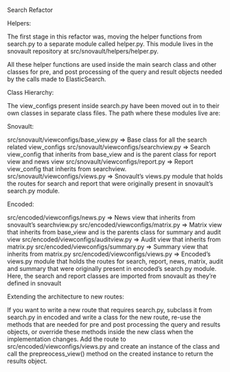 Search Refactor

Helpers:

The first stage in this refactor was, moving the helper functions from search.py to a separate module called helper.py. This module lives in the snovault repository at src/snovault/helpers/helper.py.

All these helper functions are used inside the main search class and other classes for pre, and post processing of the query and result objects needed by the calls made to ElasticSearch.

Class Hierarchy:

The view_configs present inside search.py have been moved out in to their own classes in separate class files. The path where these modules live are:

Snovault:

src/snovault/viewconfigs/base_view.py => Base class for all the search related view_configs
src/snovault/viewconfigs/searchview.py => Search view_config that inherits from base_view and is the parent class for report view and news view
src/snovault/viewconfigs/report.py => Report view_config that inherits from searchview.
src/snovault/viewconfigs/views.py => Snovault’s views.py module that holds the routes for search and report that were originally present in snovault’s search.py module.

Encoded:

src/encoded/viewconfigs/news.py => News view that inherits from snovault’s searchview.py
src/encoded/viewconfigs/matrix.py => Matrix view that inherits from base_view and is the parents class for summary and audit view
src/encoded/viewconfigs/auditview.py => Audit view that inherits from matrix.py
src/encoded/viewconfigs/summary.py => Summary view that inherits from matrix.py
src/encoded/viewconfigs/views.py => Encoded’s views.py module that holds the routes for search, report, news, matrix, audit and summary that were originally present in encoded’s search.py module. Here, the search and report classes are imported from snovault as they’re defined in snovault


Extending the architecture to new routes:

If you want to write a new route that requires search.py, subclass it from search.py in encoded and write a class for the new route, re-use the methods that are needed for pre and post processing the query and results objects, or override these methods inside the new class when the implementation changes. Add the route to src/encoded/viewconfigs/views.py and create an instance of the class and call the prepreocess_view() method on the created instance to return the results object.
